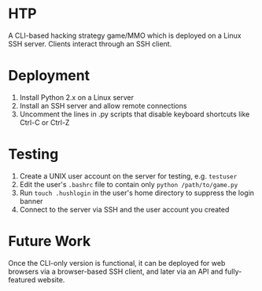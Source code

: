 # HTP
A CLI-based hacking strategy game/MMO which is deployed on a Linux SSH server. Clients interact through an SSH client. 

# Deployment
1. Install Python 2.x on a Linux server
2. Install an SSH server and allow remote connections
3. Uncomment the lines in .py scripts that disable keyboard shortcuts like Ctrl-C or Ctrl-Z

# Testing
1. Create a UNIX user account on the server for testing, e.g. `testuser`
2. Edit the user's `.bashrc` file to contain only `python /path/to/game.py`
3. Run `touch .hushlogin` in the user's home directory to suppress the login banner
4. Connect to the server via SSH and the user account you created

# Future Work
Once the CLI-only version is functional, it can be deployed for web browsers via a browser-based SSH client, and later via an API and fully-featured website.